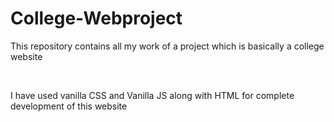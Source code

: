 <h1>College-Webproject</h1>
<p>This repository contains all my work of a project which is basically a college website</p><br>
<p>I have used vanilla CSS and Vanilla JS along with HTML for complete development of this website</p>
